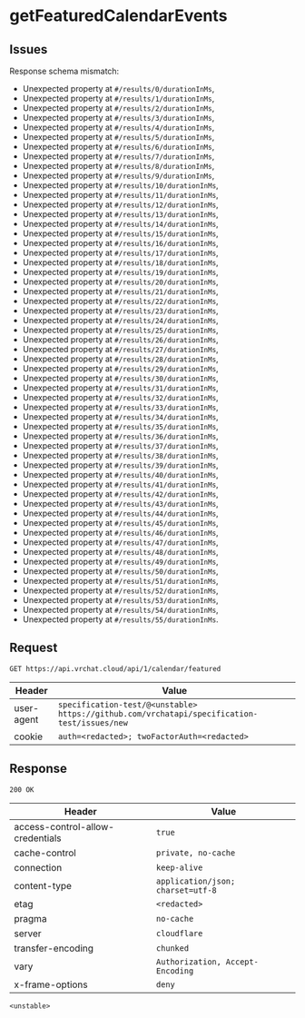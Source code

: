 # getFeaturedCalendarEvents

## Issues
Response schema mismatch:
* Unexpected property at ``#/results/0/durationInMs``,
* Unexpected property at ``#/results/1/durationInMs``,
* Unexpected property at ``#/results/2/durationInMs``,
* Unexpected property at ``#/results/3/durationInMs``,
* Unexpected property at ``#/results/4/durationInMs``,
* Unexpected property at ``#/results/5/durationInMs``,
* Unexpected property at ``#/results/6/durationInMs``,
* Unexpected property at ``#/results/7/durationInMs``,
* Unexpected property at ``#/results/8/durationInMs``,
* Unexpected property at ``#/results/9/durationInMs``,
* Unexpected property at ``#/results/10/durationInMs``,
* Unexpected property at ``#/results/11/durationInMs``,
* Unexpected property at ``#/results/12/durationInMs``,
* Unexpected property at ``#/results/13/durationInMs``,
* Unexpected property at ``#/results/14/durationInMs``,
* Unexpected property at ``#/results/15/durationInMs``,
* Unexpected property at ``#/results/16/durationInMs``,
* Unexpected property at ``#/results/17/durationInMs``,
* Unexpected property at ``#/results/18/durationInMs``,
* Unexpected property at ``#/results/19/durationInMs``,
* Unexpected property at ``#/results/20/durationInMs``,
* Unexpected property at ``#/results/21/durationInMs``,
* Unexpected property at ``#/results/22/durationInMs``,
* Unexpected property at ``#/results/23/durationInMs``,
* Unexpected property at ``#/results/24/durationInMs``,
* Unexpected property at ``#/results/25/durationInMs``,
* Unexpected property at ``#/results/26/durationInMs``,
* Unexpected property at ``#/results/27/durationInMs``,
* Unexpected property at ``#/results/28/durationInMs``,
* Unexpected property at ``#/results/29/durationInMs``,
* Unexpected property at ``#/results/30/durationInMs``,
* Unexpected property at ``#/results/31/durationInMs``,
* Unexpected property at ``#/results/32/durationInMs``,
* Unexpected property at ``#/results/33/durationInMs``,
* Unexpected property at ``#/results/34/durationInMs``,
* Unexpected property at ``#/results/35/durationInMs``,
* Unexpected property at ``#/results/36/durationInMs``,
* Unexpected property at ``#/results/37/durationInMs``,
* Unexpected property at ``#/results/38/durationInMs``,
* Unexpected property at ``#/results/39/durationInMs``,
* Unexpected property at ``#/results/40/durationInMs``,
* Unexpected property at ``#/results/41/durationInMs``,
* Unexpected property at ``#/results/42/durationInMs``,
* Unexpected property at ``#/results/43/durationInMs``,
* Unexpected property at ``#/results/44/durationInMs``,
* Unexpected property at ``#/results/45/durationInMs``,
* Unexpected property at ``#/results/46/durationInMs``,
* Unexpected property at ``#/results/47/durationInMs``,
* Unexpected property at ``#/results/48/durationInMs``,
* Unexpected property at ``#/results/49/durationInMs``,
* Unexpected property at ``#/results/50/durationInMs``,
* Unexpected property at ``#/results/51/durationInMs``,
* Unexpected property at ``#/results/52/durationInMs``,
* Unexpected property at ``#/results/53/durationInMs``,
* Unexpected property at ``#/results/54/durationInMs``,
* Unexpected property at ``#/results/55/durationInMs``.
## Request
`GET https://api.vrchat.cloud/api/1/calendar/featured`

| Header | Value |
| ------ | ----- |
| user-agent | `specification-test/@<unstable> https://github.com/vrchatapi/specification-test/issues/new` |
| cookie | `auth=<redacted>; twoFactorAuth=<redacted>` |


## Response
`200 OK`

| Header | Value |
| ------ | ----- |
| access-control-allow-credentials | `true` |
| cache-control | `private, no-cache` |
| connection | `keep-alive` |
| content-type | `application/json; charset=utf-8` |
| etag | `<redacted>` |
| pragma | `no-cache` |
| server | `cloudflare` |
| transfer-encoding | `chunked` |
| vary | `Authorization, Accept-Encoding` |
| x-frame-options | `deny` |

```jsonc
<unstable>
```
